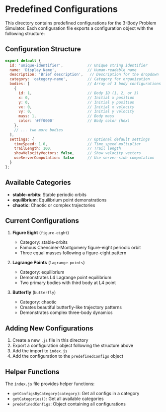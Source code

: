 # Predefined Configurations

This directory contains predefined configurations for the 3-Body Problem Simulator. Each configuration file exports a configuration object with the following structure:

## Configuration Structure

```javascript
export default {
  id: 'unique-identifier',           // Unique string identifier
  name: 'Display Name',              // Human-readable name
  description: 'Brief description',   // Description for the dropdown
  category: 'category-name',         // Category for organization
  bodies: [                          // Array of 3 body configurations
    {
      id: 1,                         // Body ID (1, 2, or 3)
      x: 0,                          // Initial x position
      y: 0,                          // Initial y position  
      vx: 0,                         // Initial x velocity
      vy: 0,                         // Initial y velocity
      mass: 1,                       // Body mass
      color: '#ff0000'               // Body color (hex)
    },
    // ... two more bodies
  ],
  settings: {                        // Optional default settings
    timeSpeed: 1.0,                  // Time speed multiplier
    trailLength: 100,                // Trail length
    showVelocityVectors: false,      // Show velocity vectors
    useServerComputation: false      // Use server-side computation
  }
};
```

## Available Categories

- **stable-orbits**: Stable periodic orbits
- **equilibrium**: Equilibrium point demonstrations
- **chaotic**: Chaotic or complex trajectories

## Current Configurations

1. **Figure Eight** (`figure-eight`)
   - Category: stable-orbits
   - Famous Chenciner-Montgomery figure-eight periodic orbit
   - Three equal masses following a figure-eight pattern

2. **Lagrange Points** (`lagrange-points`)
   - Category: equilibrium
   - Demonstrates L4 Lagrange point equilibrium
   - Two primary bodies with third body at L4 point

3. **Butterfly** (`butterfly`)
   - Category: chaotic
   - Creates beautiful butterfly-like trajectory patterns
   - Demonstrates complex three-body dynamics

## Adding New Configurations

1. Create a new `.js` file in this directory
2. Export a configuration object following the structure above
3. Add the import to `index.js`
4. Add the configuration to the `predefinedConfigs` object

## Helper Functions

The `index.js` file provides helper functions:

- `getConfigsByCategory(category)`: Get all configs in a category
- `getCategories()`: Get all available categories
- `predefinedConfigs`: Object containing all configurations
